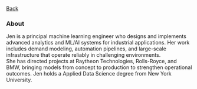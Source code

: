 [Back](https://zenjen-devs.github.io)

### About

<p align="left">  
Jen is a principal machine learning engineer who designs and implements advanced analytics and ML/AI systems for industrial applications. Her work includes demand modeling, automation pipelines, and large-scale infrastructure that operate reliably in challenging environments.
<br>
She has directed projects at Raytheon Technologies, Rolls-Royce, and BMW, bringing models from concept to production to strengthen operational outcomes. Jen holds a Applied Data Science degree from New York University.
</p>






